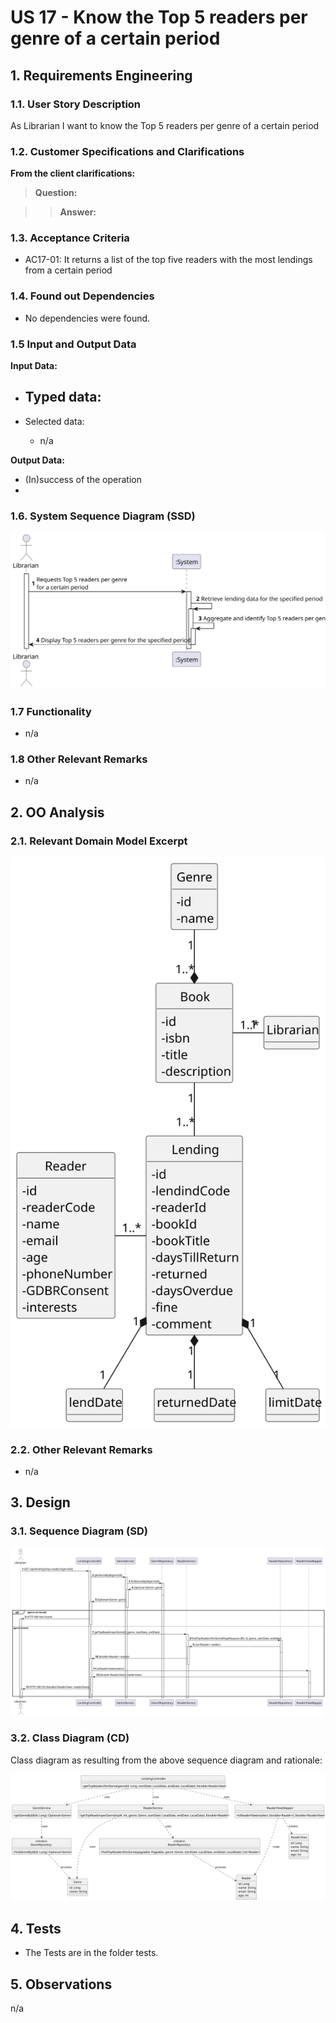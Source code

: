 # US 17 - Know the Top 5 readers per genre of a certain period

## 1. Requirements Engineering

### 1.1. User Story Description

As Librarian I want to know the Top 5 readers per genre of a certain period

### 1.2. Customer Specifications and Clarifications 

**From the client clarifications:**

> **Question:** 

> > **Answer:**


### 1.3. Acceptance Criteria

- AC17-01: It returns a list of the top five readers with the most lendings from a certain period

### 1.4. Found out Dependencies

- No dependencies were found.
  
### 1.5 Input and Output Data

**Input Data:**

- Typed data:
    - 
  
- Selected data:
    - n/a

**Output Data:**

- (In)success of the operation
- 

### 1.6. System Sequence Diagram (SSD)

![US17-SSD](US17-SSD.svg)

### 1.7 Functionality

- n/a

### 1.8 Other Relevant Remarks

- n/a

## 2. OO Analysis

### 2.1. Relevant Domain Model Excerpt 

![US17-DM](US17-DM.svg)

### 2.2. Other Relevant Remarks

- n/a

## 3. Design

### 3.1. Sequence Diagram (SD)

![US17-SD](US17-SD.svg)


### 3.2. Class Diagram (CD)

Class diagram as resulting from the above sequence diagram and rationale:

![US17-CD](US17-CD.svg)


## 4. Tests

- The Tests are in the folder tests.

## 5. Observations

n/a
